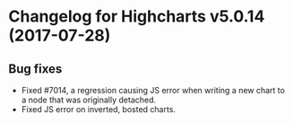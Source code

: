 # Changelog for Highcharts v5.0.14 (2017-07-28)
        

## Bug fixes
- Fixed #7014, a regression causing JS error when writing a new chart to a node that was originally detached.
- Fixed JS error on inverted, bosted charts.